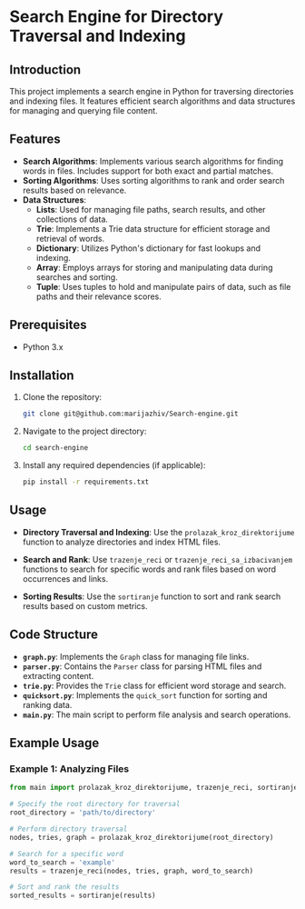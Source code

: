 # Search Engine for Directory Traversal and Indexing

## Introduction

This project implements a search engine in Python for traversing directories and indexing files. It features efficient search algorithms and data structures for managing and querying file content.

## Features

- **Search Algorithms**: Implements various search algorithms for finding words in files. Includes support for both exact and partial matches.
- **Sorting Algorithms**: Uses sorting algorithms to rank and order search results based on relevance.
- **Data Structures**:
  - **Lists**: Used for managing file paths, search results, and other collections of data.
  - **Trie**: Implements a Trie data structure for efficient storage and retrieval of words.
  - **Dictionary**: Utilizes Python's dictionary for fast lookups and indexing.
  - **Array**: Employs arrays for storing and manipulating data during searches and sorting.
  - **Tuple**: Uses tuples to hold and manipulate pairs of data, such as file paths and their relevance scores.

## Prerequisites

- Python 3.x

## Installation

1. Clone the repository:

    ```bash
    git clone git@github.com:marijazhiv/Search-engine.git
    ```

2. Navigate to the project directory:

    ```bash
    cd search-engine
    ```

3. Install any required dependencies (if applicable):

    ```bash
    pip install -r requirements.txt
    ```

## Usage

- **Directory Traversal and Indexing**: Use the `prolazak_kroz_direktorijume` function to analyze directories and index HTML files.

- **Search and Rank**: Use `trazenje_reci` or `trazenje_reci_sa_izbacivanjem` functions to search for specific words and rank files based on word occurrences and links.

- **Sorting Results**: Use the `sortiranje` function to sort and rank search results based on custom metrics.

## Code Structure

- **`graph.py`**: Implements the `Graph` class for managing file links.
- **`parser.py`**: Contains the `Parser` class for parsing HTML files and extracting content.
- **`trie.py`**: Provides the `Trie` class for efficient word storage and search.
- **`quicksort.py`**: Implements the `quick_sort` function for sorting and ranking data.
- **`main.py`**: The main script to perform file analysis and search operations.

## Example Usage

### Example 1: Analyzing Files

```python
from main import prolazak_kroz_direktorijume, trazenje_reci, sortiranje

# Specify the root directory for traversal
root_directory = 'path/to/directory'

# Perform directory traversal
nodes, tries, graph = prolazak_kroz_direktorijume(root_directory)

# Search for a specific word
word_to_search = 'example'
results = trazenje_reci(nodes, tries, graph, word_to_search)

# Sort and rank the results
sorted_results = sortiranje(results)
